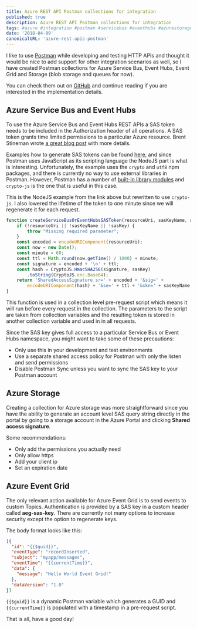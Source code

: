 ```yaml
---
title: Azure REST API Postman collections for integration
published: true
description: Azure REST API Postman collections for integration
tags: #azure #integration #postman #servicebus #eventhubs #azurestorage
date: '2018-04-09'
canonicalURL: 'azure-rest-apis-postman'
---
```


I like to use [Postman](https://getpostman.com) while developing and testing HTTP APIs and thought it would be nice to add support for other integration scenarios as well, so I have created Postman collections for Azure Service Bus, Event Hubs, Event Grid and Storage (blob storage and queues for now).

You can check them out on [GitHub](https://github.com/lfalck/AzureRestApiPostmanCollections) and continue reading if you are interested in the implementation details.

## Azure Service Bus and Event Hubs
To use the Azure Service Bus and Event Hubs REST APIs a SAS token needs to be included in the Authorization header of all operations. A SAS token grants time limited permissions to a particular Azure resource. Brent Stineman wrote [a great blog post](https://brentdacodemonkey.wordpress.com/2015/02/21/sas-its-just-another-token) with more details.

Examples how to generate SAS tokens can be found [here](https://docs.microsoft.com/en-us/rest/api/eventhub/generate-sas-token), and since Postman uses JavaScript as its scripting language the NodeJS part is what is interesting. Unfortunately, the example uses the `crypto` and `utf8` npm packages, and there is currently no way to use external libraries in Postman. However, Postman has a number of [built-in library modules](https://www.getpostman.com/docs/postman/scripts/postman_sandbox_api_reference) and `crypto-js` is the one that is useful in this case. 

This is the NodeJS example from the link above but rewritten to use `crypto-js`. I also lowered the lifetime of the token to one minute since we will regenerate it for each request.

```javascript
function createServiceBusOrEventHubsSASToken(resourceUri, sasKeyName, sasKey) {
    if (!resourceUri || !sasKeyName || !sasKey) {
        throw "Missing required parameter";
    }
    const encoded = encodeURIComponent(resourceUri);
    const now = new Date();
    const minute = 60;
    const ttl = Math.round(now.getTime() / 1000) + minute;
    const signature = encoded + '\n' + ttl;
    const hash = CryptoJS.HmacSHA256(signature, sasKey)
        .toString(CryptoJS.enc.Base64);
    return 'SharedAccessSignature sr=' + encoded + '&sig=' +
        encodeURIComponent(hash) + '&se=' + ttl + '&skn=' + sasKeyName;
}
```
This function is used in a collection level pre-request script which means it will run before every request in the collection. The parameters to the script are taken from collection variables and the resulting token is stored in another collection variable and used in in all requests.

Since the SAS key gives full access to a particular Service Bus or Event Hubs namespace, you might want to take some of these precautions:  

* Only use this in your development and test environments
* Use a separate shared access policy for Postman with only the listen and send permissions
* Disable Postman Sync unless you want to sync the SAS key to your Postman account

## Azure Storage
Creating a collection for Azure storage was more straightforward since you have the ability to generate an account level SAS query string directly in the portal by going to a storage account in the Azure Portal and clicking **Shared access signature**. 

Some recommendations: 

* Only add the permissions you actually need
* Only allow https
* Add your client ip
* Set an expiration date

## Azure Event Grid
The only relevant action available for Azure Event Grid is to send events to custom Topics. Authentication is provided by a SAS key in a custom header called **aeg-sas-key**. There are currently not many options to increase security except the option to regenerate keys. 

The body format looks like this:

```json
[{
  "id": "{{$guid}}",
  "eventType": "recordInserted",
  "subject": "myapp/messages",
  "eventTime": "{{currentTime}}",
  "data": {
    "message": "Hello World Event Grid!"
  },
  "dataVersion": "1.0"
}]
``` 
```{{$guid}}``` is a dynamic Postman variable which generates a GUID and ```{{currentTime}}``` is populated with a timestamp in a pre-request script.


That is all, have a good day!